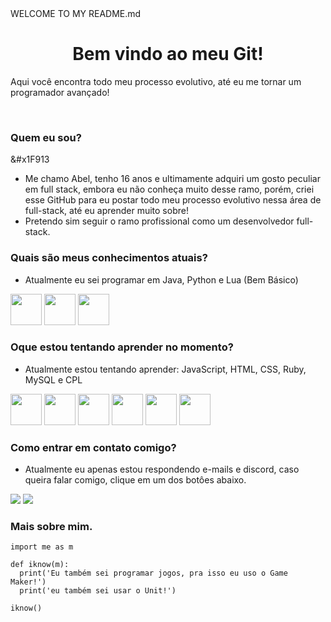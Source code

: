 <!--> WELCOME TO MY README.md </!-->

<h1 align="center"> Bem vindo ao meu Git! </h1>
<p>Aqui você encontra todo meu processo evolutivo, até eu me tornar um programador avançado!</p><br>

### Quem eu sou?
&#x1F913
  * Me chamo Abel, tenho 16 anos e ultimamente adquiri um gosto peculiar em full stack, embora eu não conheça muito desse ramo, porém, criei esse GitHub para eu postar todo meu processo evolutivo nessa área de full-stack, até eu aprender muito sobre!
  * Pretendo sim seguir o ramo profissional como um desenvolvedor full-stack.

### Quais são meus conhecimentos atuais?
 * Atualmente eu sei programar em Java, Python e Lua (Bem Básico)

<div style="display: line-block;">
 <img src="https://cdn.jsdelivr.net/gh/devicons/devicon/icons/java/java-original.svg" width="50px" height="50px"/>
 <img src="https://cdn.jsdelivr.net/gh/devicons/devicon/icons/lua/lua-original.svg" width="50px" height="50px"/>
 <img src="https://cdn.jsdelivr.net/gh/devicons/devicon/icons/python/python-original.svg" width="50px" height="50px"/>
</div>

### Oque estou tentando aprender no momento?
 * Atualmente estou tentando aprender: JavaScript, HTML, CSS, Ruby, MySQL e CPL 

<div style="display: line-block;">
 <img src="https://cdn.jsdelivr.net/gh/devicons/devicon/icons/javascript/javascript-original.svg" width="50px" height="50px"/>
 <img src="https://cdn.jsdelivr.net/gh/devicons/devicon/icons/html5/html5-original.svg" width="50px" height="50px"/>
 <img src="https://cdn.jsdelivr.net/gh/devicons/devicon/icons/css3/css3-original.svg" width="50px" height="50px"/>
 <img src="https://cdn.jsdelivr.net/gh/devicons/devicon/icons/ruby/ruby-original.svg" width="50px" height="50px"/>
 <img src="https://cdn.jsdelivr.net/gh/devicons/devicon/icons/mysql/mysql-original.svg" width="50px" height="50px"/>
 <img src="https://cdn.jsdelivr.net/gh/devicons/devicon/icons/cplusplus/cplusplus-original.svg" width="50px" height="50px"/>
 
</div>

### Como entrar em contato comigo?
 * Atualmente eu apenas estou respondendo e-mails e discord, caso queira falar comigo, clique em um dos botôes abaixo.
<div style="display: line-block;">
 <a href="https://mail.google.com/mail/u/0/?tab=rm&ogbl#inbox?compose=NZVHGDCRNHMzlBmtlgMWRzWQpGpxpqLhlZXdRqzlkrmmQCFDgKTCqHkKlxrPlmZdHRPXqB"><img src="https://img.shields.io/badge/Gmail-D14836?style=for-the-badge&logo=gmail&logoColor=white"></a>
 <a href="https://discord.com/channels/@me/364911517294133260"><img src="https://img.shields.io/badge/Discord-5865F2?style=for-the-badge&logo=discord&logoColor=white"></a>
</div>

### Mais sobre mim.

```python3
import me as m

def iknow(m):
  print('Eu também sei programar jogos, pra isso eu uso o Game Maker!')
  print('eu também sei usar o Unit!')
  
iknow()
```
